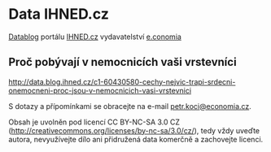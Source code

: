 # Data IHNED.cz

[Datablog](http://ihned.cz/data/) portálu [IHNED.cz](http://ihned.cz/) vydavatelství [e.conomia](http://economia.ihned.cz/) 

Proč pobývají v nemocnicích vaši vrstevníci
--------------
http://data.blog.ihned.cz/c1-60430580-cechy-nejvic-trapi-srdecni-onemocneni-proc-jsou-v-nemocnicich-vasi-vrstevnici

S dotazy a přípomínkami se obracejte na e-mail petr.koci@economia.cz.

Obsah je uvolněn pod licencí CC BY-NC-SA 3.0 CZ (http://creativecommons.org/licenses/by-nc-sa/3.0/cz/), tedy vždy uveďte autora, nevyužívejte dílo ani přidružená data komerčně a zachovejte licenci.